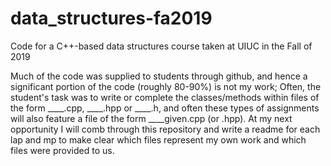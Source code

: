 # data_structures-fa2019
Code for a C++-based data structures course taken at UIUC in the Fall of 2019

Much of the code was supplied to students through github, and hence a significant portion of the code (roughly 80-90%) is not my work;
Often, the student's task was to write or complete the classes/methods within files of the form ____.cpp, ____.hpp or ____.h, and often
these types of assignments will also feature a file of the form ____given.cpp (or .hpp).
At my next opportunity I will comb through this repository and write a readme for each lap and mp to make clear which files represent
my own work and which files were provided to us.
